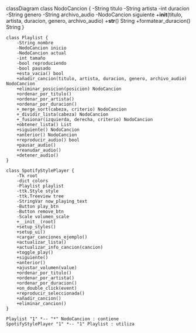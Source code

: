 classDiagram
    class NodoCancion {
        -String titulo
        -String artista
        -int duracion
        -String genero
        -String archivo_audio
        -NodoCancion siguiente
        +__init__(titulo, artista, duracion, genero, archivo_audio)
        +__str__() String
        +formatear_duracion() String
    }

    class Playlist {
        -String nombre
        -NodoCancion inicio
        -NodoCancion actual
        -int tamaño
        -bool reproduciendo
        -bool pausado
        +esta_vacia() bool
        +añadir_cancion(titulo, artista, duracion, genero, archivo_audio) NodoCancion
        +eliminar_posicion(posicion) NodoCancion
        +ordenar_por_titulo()
        +ordenar_por_artista()
        +ordenar_por_duracion()
        +_merge_sort(cabeza, criterio) NodoCancion
        +_dividir_lista(cabeza) NodoCancion
        +_fusionar(izquierda, derecha, criterio) NodoCancion
        +obtener_lista() List
        +siguiente() NodoCancion
        +anterior() NodoCancion
        +reproducir_audio() bool
        +pausar_audio()
        +reanudar_audio()
        +detener_audio()
    }

    class SpotifyStylePlayer {
        -Tk root
        -dict colors
        -Playlist playlist
        -ttk.Style style
        -ttk.Treeview tree
        -StringVar now_playing_text
        -Button play_btn
        -Button remove_btn
        -Scale volumen_scale
        +__init__(root)
        +setup_styles()
        +setup_ui()
        +cargar_canciones_ejemplo()
        +actualizar_lista()
        +actualizar_info_cancion(cancion)
        +toggle_play()
        +siguiente()
        +anterior()
        +ajustar_volumen(value)
        +ordenar_por_titulo()
        +ordenar_por_artista()
        +ordenar_por_duracion()
        +on_double_click(event)
        +reproducir_seleccionada()
        +añadir_cancion()
        +eliminar_cancion()
    }

    Playlist "1" *-- "*" NodoCancion : contiene
    SpotifyStylePlayer "1" *-- "1" Playlist : utiliza